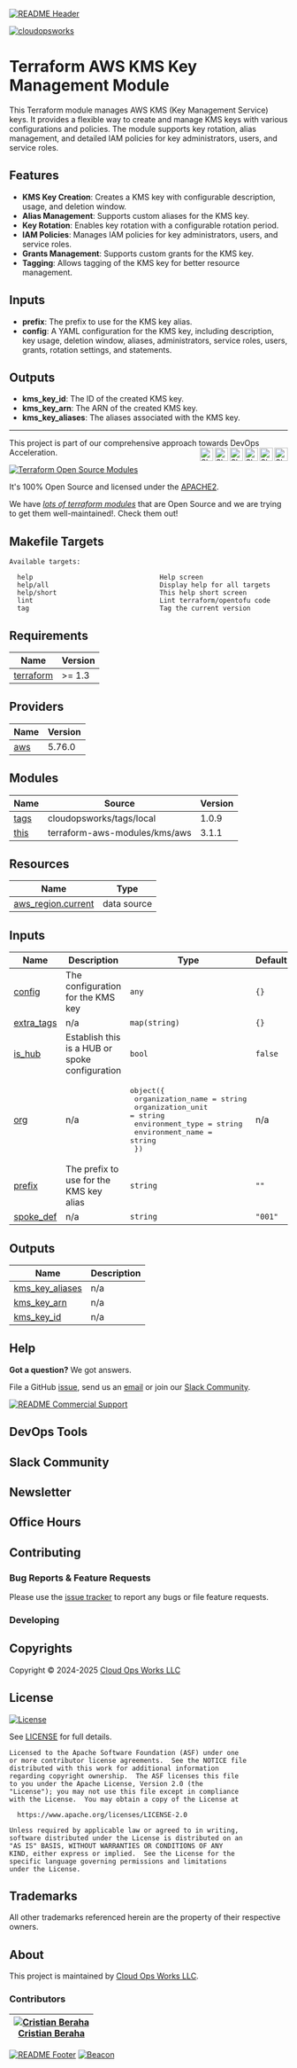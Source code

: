 <!-- 
  ** DO NOT EDIT THIS FILE
  ** 
  ** This file was automatically generated. 
  ** 1) Make all changes to `README.yaml` 
  ** 2) Run `make init` (you only need to do this once)
  ** 3) Run`make readme` to rebuild this file. 
  -->
[![README Header][readme_header_img]][readme_header_link]

[![cloudopsworks][logo]](https://cloudops.works/)

# Terraform AWS KMS Key Management Module




This Terraform module manages AWS KMS (Key Management Service) keys. It provides a flexible way to 
create and manage KMS keys with various configurations and policies. The module supports key rotation, 
alias management, and detailed IAM policies for key administrators, users, and service roles.

## Features
- **KMS Key Creation**: Creates a KMS key with configurable description, usage, and deletion window.
- **Alias Management**: Supports custom aliases for the KMS key.
- **Key Rotation**: Enables key rotation with a configurable rotation period.
- **IAM Policies**: Manages IAM policies for key administrators, users, and service roles.
- **Grants Management**: Supports custom grants for the KMS key.
- **Tagging**: Allows tagging of the KMS key for better resource management.

## Inputs
- **prefix**: The prefix to use for the KMS key alias.
- **config**: A YAML configuration for the KMS key, including description, key usage, deletion window, aliases, administrators, service roles, users, grants, rotation settings, and statements.

## Outputs
- **kms_key_id**: The ID of the created KMS key.
- **kms_key_arn**: The ARN of the created KMS key.
- **kms_key_aliases**: The aliases associated with the KMS key.


---

This project is part of our comprehensive approach towards DevOps Acceleration. 
[<img align="right" title="Share via Email" width="24" height="24" src="https://docs.cloudops.works/images/ionicons/ios-mail.svg"/>][share_email]
[<img align="right" title="Share on Google+" width="24" height="24" src="https://docs.cloudops.works/images/ionicons/logo-googleplus.svg" />][share_googleplus]
[<img align="right" title="Share on Facebook" width="24" height="24" src="https://docs.cloudops.works/images/ionicons/logo-facebook.svg" />][share_facebook]
[<img align="right" title="Share on Reddit" width="24" height="24" src="https://docs.cloudops.works/images/ionicons/logo-reddit.svg" />][share_reddit]
[<img align="right" title="Share on LinkedIn" width="24" height="24" src="https://docs.cloudops.works/images/ionicons/logo-linkedin.svg" />][share_linkedin]
[<img align="right" title="Share on Twitter" width="24" height="24" src="https://docs.cloudops.works/images/ionicons/logo-twitter.svg" />][share_twitter]


[![Terraform Open Source Modules](https://docs.cloudops.works/images/terraform-open-source-modules.svg)][terraform_modules]



It's 100% Open Source and licensed under the [APACHE2](LICENSE).







We have [*lots of terraform modules*][terraform_modules] that are Open Source and we are trying to get them well-maintained!. Check them out!













## Makefile Targets
```
Available targets:

  help                                Help screen
  help/all                            Display help for all targets
  help/short                          This help short screen
  lint                                Lint terraform/opentofu code
  tag                                 Tag the current version

```
## Requirements

| Name | Version |
|------|---------|
| <a name="requirement_terraform"></a> [terraform](#requirement\_terraform) | >= 1.3 |

## Providers

| Name | Version |
|------|---------|
| <a name="provider_aws"></a> [aws](#provider\_aws) | 5.76.0 |

## Modules

| Name | Source | Version |
|------|--------|---------|
| <a name="module_tags"></a> [tags](#module\_tags) | cloudopsworks/tags/local | 1.0.9 |
| <a name="module_this"></a> [this](#module\_this) | terraform-aws-modules/kms/aws | 3.1.1 |

## Resources

| Name | Type |
|------|------|
| [aws_region.current](https://registry.terraform.io/providers/hashicorp/aws/latest/docs/data-sources/region) | data source |

## Inputs

| Name | Description | Type | Default | Required |
|------|-------------|------|---------|:--------:|
| <a name="input_config"></a> [config](#input\_config) | The configuration for the KMS key | `any` | `{}` | no |
| <a name="input_extra_tags"></a> [extra\_tags](#input\_extra\_tags) | n/a | `map(string)` | `{}` | no |
| <a name="input_is_hub"></a> [is\_hub](#input\_is\_hub) | Establish this is a HUB or spoke configuration | `bool` | `false` | no |
| <a name="input_org"></a> [org](#input\_org) | n/a | <pre>object({<br/>    organization_name = string<br/>    organization_unit = string<br/>    environment_type  = string<br/>    environment_name  = string<br/>  })</pre> | n/a | yes |
| <a name="input_prefix"></a> [prefix](#input\_prefix) | The prefix to use for the KMS key alias | `string` | `""` | no |
| <a name="input_spoke_def"></a> [spoke\_def](#input\_spoke\_def) | n/a | `string` | `"001"` | no |

## Outputs

| Name | Description |
|------|-------------|
| <a name="output_kms_key_aliases"></a> [kms\_key\_aliases](#output\_kms\_key\_aliases) | n/a |
| <a name="output_kms_key_arn"></a> [kms\_key\_arn](#output\_kms\_key\_arn) | n/a |
| <a name="output_kms_key_id"></a> [kms\_key\_id](#output\_kms\_key\_id) | n/a |



## Help

**Got a question?** We got answers. 

File a GitHub [issue](https://github.com/cloudopsworks/terraform-module-aws-kms/issues), send us an [email][email] or join our [Slack Community][slack].

[![README Commercial Support][readme_commercial_support_img]][readme_commercial_support_link]

## DevOps Tools

## Slack Community


## Newsletter

## Office Hours

## Contributing

### Bug Reports & Feature Requests

Please use the [issue tracker](https://github.com/cloudopsworks/terraform-module-aws-kms/issues) to report any bugs or file feature requests.

### Developing




## Copyrights

Copyright © 2024-2025 [Cloud Ops Works LLC](https://cloudops.works)





## License 

[![License](https://img.shields.io/badge/License-Apache%202.0-blue.svg)](https://opensource.org/licenses/Apache-2.0) 

See [LICENSE](LICENSE) for full details.

    Licensed to the Apache Software Foundation (ASF) under one
    or more contributor license agreements.  See the NOTICE file
    distributed with this work for additional information
    regarding copyright ownership.  The ASF licenses this file
    to you under the Apache License, Version 2.0 (the
    "License"); you may not use this file except in compliance
    with the License.  You may obtain a copy of the License at

      https://www.apache.org/licenses/LICENSE-2.0

    Unless required by applicable law or agreed to in writing,
    software distributed under the License is distributed on an
    "AS IS" BASIS, WITHOUT WARRANTIES OR CONDITIONS OF ANY
    KIND, either express or implied.  See the License for the
    specific language governing permissions and limitations
    under the License.









## Trademarks

All other trademarks referenced herein are the property of their respective owners.

## About

This project is maintained by [Cloud Ops Works LLC][website]. 


### Contributors

|  [![Cristian Beraha][berahac_avatar]][berahac_homepage]<br/>[Cristian Beraha][berahac_homepage] |
|---|

  [berahac_homepage]: https://github.com/berahac
  [berahac_avatar]: https://github.com/berahac.png?size=50

[![README Footer][readme_footer_img]][readme_footer_link]
[![Beacon][beacon]][website]

  [logo]: https://cloudops.works/logo-300x69.svg
  [docs]: https://cowk.io/docs?utm_source=github&utm_medium=readme&utm_campaign=cloudopsworks/terraform-module-aws-kms&utm_content=docs
  [website]: https://cowk.io/homepage?utm_source=github&utm_medium=readme&utm_campaign=cloudopsworks/terraform-module-aws-kms&utm_content=website
  [github]: https://cowk.io/github?utm_source=github&utm_medium=readme&utm_campaign=cloudopsworks/terraform-module-aws-kms&utm_content=github
  [jobs]: https://cowk.io/jobs?utm_source=github&utm_medium=readme&utm_campaign=cloudopsworks/terraform-module-aws-kms&utm_content=jobs
  [hire]: https://cowk.io/hire?utm_source=github&utm_medium=readme&utm_campaign=cloudopsworks/terraform-module-aws-kms&utm_content=hire
  [slack]: https://cowk.io/slack?utm_source=github&utm_medium=readme&utm_campaign=cloudopsworks/terraform-module-aws-kms&utm_content=slack
  [linkedin]: https://cowk.io/linkedin?utm_source=github&utm_medium=readme&utm_campaign=cloudopsworks/terraform-module-aws-kms&utm_content=linkedin
  [twitter]: https://cowk.io/twitter?utm_source=github&utm_medium=readme&utm_campaign=cloudopsworks/terraform-module-aws-kms&utm_content=twitter
  [testimonial]: https://cowk.io/leave-testimonial?utm_source=github&utm_medium=readme&utm_campaign=cloudopsworks/terraform-module-aws-kms&utm_content=testimonial
  [office_hours]: https://cloudops.works/office-hours?utm_source=github&utm_medium=readme&utm_campaign=cloudopsworks/terraform-module-aws-kms&utm_content=office_hours
  [newsletter]: https://cowk.io/newsletter?utm_source=github&utm_medium=readme&utm_campaign=cloudopsworks/terraform-module-aws-kms&utm_content=newsletter
  [email]: https://cowk.io/email?utm_source=github&utm_medium=readme&utm_campaign=cloudopsworks/terraform-module-aws-kms&utm_content=email
  [commercial_support]: https://cowk.io/commercial-support?utm_source=github&utm_medium=readme&utm_campaign=cloudopsworks/terraform-module-aws-kms&utm_content=commercial_support
  [we_love_open_source]: https://cowk.io/we-love-open-source?utm_source=github&utm_medium=readme&utm_campaign=cloudopsworks/terraform-module-aws-kms&utm_content=we_love_open_source
  [terraform_modules]: https://cowk.io/terraform-modules?utm_source=github&utm_medium=readme&utm_campaign=cloudopsworks/terraform-module-aws-kms&utm_content=terraform_modules
  [readme_header_img]: https://cloudops.works/readme/header/img
  [readme_header_link]: https://cloudops.works/readme/header/link?utm_source=github&utm_medium=readme&utm_campaign=cloudopsworks/terraform-module-aws-kms&utm_content=readme_header_link
  [readme_footer_img]: https://cloudops.works/readme/footer/img
  [readme_footer_link]: https://cloudops.works/readme/footer/link?utm_source=github&utm_medium=readme&utm_campaign=cloudopsworks/terraform-module-aws-kms&utm_content=readme_footer_link
  [readme_commercial_support_img]: https://cloudops.works/readme/commercial-support/img
  [readme_commercial_support_link]: https://cloudops.works/readme/commercial-support/link?utm_source=github&utm_medium=readme&utm_campaign=cloudopsworks/terraform-module-aws-kms&utm_content=readme_commercial_support_link
  [share_twitter]: https://twitter.com/intent/tweet/?text=Terraform+AWS+KMS+Key+Management+Module&url=https://github.com/cloudopsworks/terraform-module-aws-kms
  [share_linkedin]: https://www.linkedin.com/shareArticle?mini=true&title=Terraform+AWS+KMS+Key+Management+Module&url=https://github.com/cloudopsworks/terraform-module-aws-kms
  [share_reddit]: https://reddit.com/submit/?url=https://github.com/cloudopsworks/terraform-module-aws-kms
  [share_facebook]: https://facebook.com/sharer/sharer.php?u=https://github.com/cloudopsworks/terraform-module-aws-kms
  [share_googleplus]: https://plus.google.com/share?url=https://github.com/cloudopsworks/terraform-module-aws-kms
  [share_email]: mailto:?subject=Terraform+AWS+KMS+Key+Management+Module&body=https://github.com/cloudopsworks/terraform-module-aws-kms
  [beacon]: https://ga-beacon.cloudops.works/G-7XWMFVFXZT/cloudopsworks/terraform-module-aws-kms?pixel&cs=github&cm=readme&an=terraform-module-aws-kms
